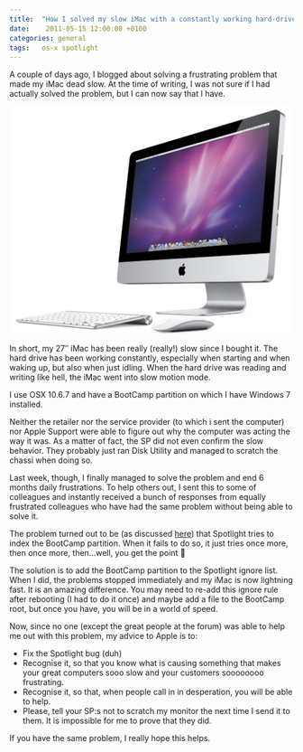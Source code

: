 ```yaml
---
title:  "How I solved my slow iMac with a constantly working hard-drive"
date:    2011-05-15 12:00:00 +0100
categories: general
tags: 	os-x spotlight
---
```



A couple of days ago, I blogged about solving a frustrating problem that made my
iMac dead slow. At the time of writing, I was not sure if I had actually solved
the problem, but I can now say that I have.

![The mighty iMac – great once you fix Spotlight](/assets/img/blog/2011-05-15.jpg)

In short, my 27″ iMac has been really (really!) slow since I bought it. The hard
drive has been working constantly, especially when starting and when waking up,
but also when just idling. When the hard drive was reading and writing like hell,
the iMac went into slow motion mode.

I use OSX 10.6.7 and have a BootCamp partition on which I have Windows 7 installed.

Neither the retailer nor the service provider (to which i sent the computer) nor
Apple Support were able to figure out why the computer was acting the way it was.
As a matter of fact, the SP did not even confirm the slow behavior. They probably
just ran Disk Utility and managed to scratch the chassi when doing so.

Last week, though, I finally managed to solve the problem and end 6 months daily
frustrations. To help others out, I sent this to some of colleagues and instantly
received a bunch of responses from equally frustrated colleagues who have had the
same problem without being able to solve it.

The problem turned out to be (as discussed [here](https://discussions.apple.com/message/12913591?messageID=12913591))
that Spotlight tries to index the BootCamp partition. When it fails to do so, it
just tries once more, then once more, then...well, you get the point 🙂

The solution is to add the BootCamp partition to the Spotlight ignore list. When
I did, the problems stopped immediately and my iMac is now lightning fast. It is
an amazing difference. You may need to re-add this ignore rule after rebooting (I
had to do it once) and maybe add a file to the BootCamp root, but once you have,
you will be in a world of speed.

Now, since no one (except the great people at the forum) was able to help me out
with this problem, my advice to Apple is to:

- Fix the Spotlight bug (duh)
- Recognise it, so that you know what is causing something that makes your great computers sooo slow and your customers soooooooo frustrating.
- Recognise it, so that, when people call in in desperation, you will be able to help.
- Please, tell your SP:s not to scratch my monitor the next time I send it to them. It is impossible for me to prove that they did.

If you have the same problem, I really hope this helps.